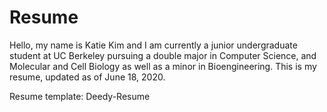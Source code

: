 # Resume 

Hello, my name is Katie Kim and I am currently a junior undergraduate student at UC Berkeley pursuing a double major in Computer Science, and Molecular and Cell Biology as well as a minor in Bioengineering. This is my resume, updated as of June 18, 2020. 

Resume template: Deedy-Resume
